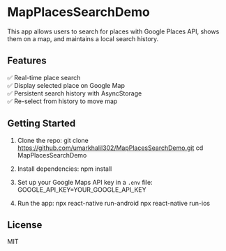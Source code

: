 # MapPlacesSearchDemo
This app allows users to search for places with Google Places API, shows them on a map, and maintains a local search history.

## Features
✅ Real-time place search  
✅ Display selected place on Google Map  
✅ Persistent search history with AsyncStorage  
✅ Re-select from history to move map  

## Getting Started
1. Clone the repo:
git clone https://github.com/umarkhalil302/MapPlacesSearchDemo.git
cd MapPlacesSearchDemo

2. Install dependencies:
npm install

3. Set up your Google Maps API key in a `.env` file:
GOOGLE_API_KEY=YOUR_GOOGLE_API_KEY

4. Run the app:
npx react-native run-android
npx react-native run-ios

## License
MIT



